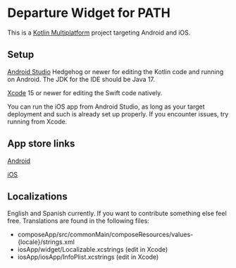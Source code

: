 # Departure Widget for PATH

This is a [Kotlin Multiplatform](https://www.jetbrains.com/help/kotlin-multiplatform-dev/get-started.html) project targeting Android and iOS.

## Setup

[Android Studio](https://developer.android.com/studio) Hedgehog or newer for editing the Kotlin code and running on Android. The JDK for the IDE should be Java 17.

[Xcode](https://developer.apple.com/xcode/) 15 or newer for editing the Swift code natively.

You can run the iOS app from Android Studio, as long as your target deployment and such is already set up properly. If you encounter issues, try running from Xcode.

## App store links

[Android](https://play.google.com/store/apps/details?id=com.sixbynine.transit.path)

[iOS](https://apps.apple.com/id/app/departures-widget-for-path/id6470330823?platform=iphone)

## Localizations

English and Spanish currently. If you want to contribute something else feel free. Translations are found in the following files:

- composeApp/src/commonMain/composeResources/values-{locale}/strings.xml
- iosApp/widget/Localizable.xcstrings (edit in Xcode)
- iosApp/iosApp/InfoPlist.xcstrings (edit in Xcode)
